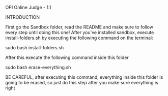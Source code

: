 OPI Online Judge - 1.1

INTRODUCTION

First go the Sandbox folder, read the README and make sure to follow every step
until doing this one! After you've installed sandbox, execute install-folders.sh
by executing the following command on the terminal:

sudo bash install-folders.sh

After this execute the following command inside this folder

sudo bash erase-everything.sh

BE CAREFUL, after executing this command, everything inside this folder is going to be
erased, so just do this step after you make sure everything is right








